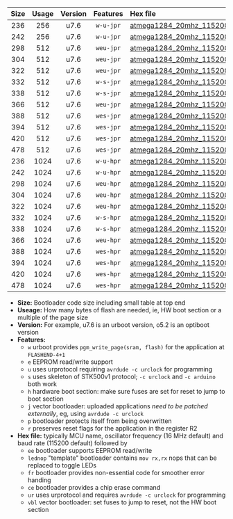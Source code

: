 |Size|Usage|Version|Features|Hex file|
|:-:|:-:|:-:|:-:|:--|
|236|256|u7.6|`w-u-jpr`|[atmega1284_20mhz_115200bps_ur_vbl.hex](https://raw.githubusercontent.com/stefanrueger/urboot/main//atmega1284_20mhz_115200bps_ur_vbl.hex)|
|242|256|u7.6|`w-u-jpr`|[atmega1284_20mhz_115200bps_lednop_ur_vbl.hex](https://raw.githubusercontent.com/stefanrueger/urboot/main//atmega1284_20mhz_115200bps_lednop_ur_vbl.hex)|
|298|512|u7.6|`weu-jpr`|[atmega1284_20mhz_115200bps_ee_ur_vbl.hex](https://raw.githubusercontent.com/stefanrueger/urboot/main//atmega1284_20mhz_115200bps_ee_ur_vbl.hex)|
|304|512|u7.6|`weu-jpr`|[atmega1284_20mhz_115200bps_ee_lednop_ur_vbl.hex](https://raw.githubusercontent.com/stefanrueger/urboot/main//atmega1284_20mhz_115200bps_ee_lednop_ur_vbl.hex)|
|322|512|u7.6|`weu-jpr`|[atmega1284_20mhz_115200bps_ee_lednop_fr_ur_vbl.hex](https://raw.githubusercontent.com/stefanrueger/urboot/main//atmega1284_20mhz_115200bps_ee_lednop_fr_ur_vbl.hex)|
|332|512|u7.6|`w-s-jpr`|[atmega1284_20mhz_115200bps_vbl.hex](https://raw.githubusercontent.com/stefanrueger/urboot/main//atmega1284_20mhz_115200bps_vbl.hex)|
|338|512|u7.6|`w-s-jpr`|[atmega1284_20mhz_115200bps_lednop_vbl.hex](https://raw.githubusercontent.com/stefanrueger/urboot/main//atmega1284_20mhz_115200bps_lednop_vbl.hex)|
|366|512|u7.6|`weu-jpr`|[atmega1284_20mhz_115200bps_ee_lednop_fr_ce_ur_vbl.hex](https://raw.githubusercontent.com/stefanrueger/urboot/main//atmega1284_20mhz_115200bps_ee_lednop_fr_ce_ur_vbl.hex)|
|388|512|u7.6|`wes-jpr`|[atmega1284_20mhz_115200bps_ee_vbl.hex](https://raw.githubusercontent.com/stefanrueger/urboot/main//atmega1284_20mhz_115200bps_ee_vbl.hex)|
|394|512|u7.6|`wes-jpr`|[atmega1284_20mhz_115200bps_ee_lednop_vbl.hex](https://raw.githubusercontent.com/stefanrueger/urboot/main//atmega1284_20mhz_115200bps_ee_lednop_vbl.hex)|
|420|512|u7.6|`wes-jpr`|[atmega1284_20mhz_115200bps_ee_lednop_fr_vbl.hex](https://raw.githubusercontent.com/stefanrueger/urboot/main//atmega1284_20mhz_115200bps_ee_lednop_fr_vbl.hex)|
|478|512|u7.6|`wes-jpr`|[atmega1284_20mhz_115200bps_ee_lednop_fr_ce_vbl.hex](https://raw.githubusercontent.com/stefanrueger/urboot/main//atmega1284_20mhz_115200bps_ee_lednop_fr_ce_vbl.hex)|
|236|1024|u7.6|`w-u-hpr`|[atmega1284_20mhz_115200bps_ur.hex](https://raw.githubusercontent.com/stefanrueger/urboot/main//atmega1284_20mhz_115200bps_ur.hex)|
|242|1024|u7.6|`w-u-hpr`|[atmega1284_20mhz_115200bps_lednop_ur.hex](https://raw.githubusercontent.com/stefanrueger/urboot/main//atmega1284_20mhz_115200bps_lednop_ur.hex)|
|298|1024|u7.6|`weu-hpr`|[atmega1284_20mhz_115200bps_ee_ur.hex](https://raw.githubusercontent.com/stefanrueger/urboot/main//atmega1284_20mhz_115200bps_ee_ur.hex)|
|304|1024|u7.6|`weu-hpr`|[atmega1284_20mhz_115200bps_ee_lednop_ur.hex](https://raw.githubusercontent.com/stefanrueger/urboot/main//atmega1284_20mhz_115200bps_ee_lednop_ur.hex)|
|322|1024|u7.6|`weu-hpr`|[atmega1284_20mhz_115200bps_ee_lednop_fr_ur.hex](https://raw.githubusercontent.com/stefanrueger/urboot/main//atmega1284_20mhz_115200bps_ee_lednop_fr_ur.hex)|
|332|1024|u7.6|`w-s-hpr`|[atmega1284_20mhz_115200bps.hex](https://raw.githubusercontent.com/stefanrueger/urboot/main//atmega1284_20mhz_115200bps.hex)|
|338|1024|u7.6|`w-s-hpr`|[atmega1284_20mhz_115200bps_lednop.hex](https://raw.githubusercontent.com/stefanrueger/urboot/main//atmega1284_20mhz_115200bps_lednop.hex)|
|366|1024|u7.6|`weu-hpr`|[atmega1284_20mhz_115200bps_ee_lednop_fr_ce_ur.hex](https://raw.githubusercontent.com/stefanrueger/urboot/main//atmega1284_20mhz_115200bps_ee_lednop_fr_ce_ur.hex)|
|388|1024|u7.6|`wes-hpr`|[atmega1284_20mhz_115200bps_ee.hex](https://raw.githubusercontent.com/stefanrueger/urboot/main//atmega1284_20mhz_115200bps_ee.hex)|
|394|1024|u7.6|`wes-hpr`|[atmega1284_20mhz_115200bps_ee_lednop.hex](https://raw.githubusercontent.com/stefanrueger/urboot/main//atmega1284_20mhz_115200bps_ee_lednop.hex)|
|420|1024|u7.6|`wes-hpr`|[atmega1284_20mhz_115200bps_ee_lednop_fr.hex](https://raw.githubusercontent.com/stefanrueger/urboot/main//atmega1284_20mhz_115200bps_ee_lednop_fr.hex)|
|478|1024|u7.6|`wes-hpr`|[atmega1284_20mhz_115200bps_ee_lednop_fr_ce.hex](https://raw.githubusercontent.com/stefanrueger/urboot/main//atmega1284_20mhz_115200bps_ee_lednop_fr_ce.hex)|

- **Size:** Bootloader code size including small table at top end
- **Useage:** How many bytes of flash are needed, ie, HW boot section or a multiple of the page size
- **Version:** For example, u7.6 is an urboot version, o5.2 is an optiboot version
- **Features:**
  + `w` urboot provides `pgm_write_page(sram, flash)` for the application at `FLASHEND-4+1`
  + `e` EEPROM read/write support
  + `u` uses urprotocol requiring `avrdude -c urclock` for programming
  + `s` uses skeleton of STK500v1 protocol; `-c urclock` and `-c arduino` both work
  + `h` hardware boot section: make sure fuses are set for reset to jump to boot section
  + `j` vector bootloader: uploaded applications *need to be patched externally*, eg, using `avrdude -c urclock`
  + `p` bootloader protects itself from being overwritten
  + `r` preserves reset flags for the application in the register R2
- **Hex file:** typically MCU name, oscillator frequency (16 MHz default) and baud rate (115200 default) followed by
  + `ee` bootloader supports EEPROM read/write
  + `lednop` "template" bootloader contains `mov rx,rx` nops that can be replaced to toggle LEDs
  + `fr` bootloader provides non-essential code for smoother error handing
  + `ce` bootloader provides a chip erase command
  + `ur` uses urprotocol and requires `avrdude -c urclock` for programming
  + `vbl` vector bootloader: set fuses to jump to reset, not the HW boot section
